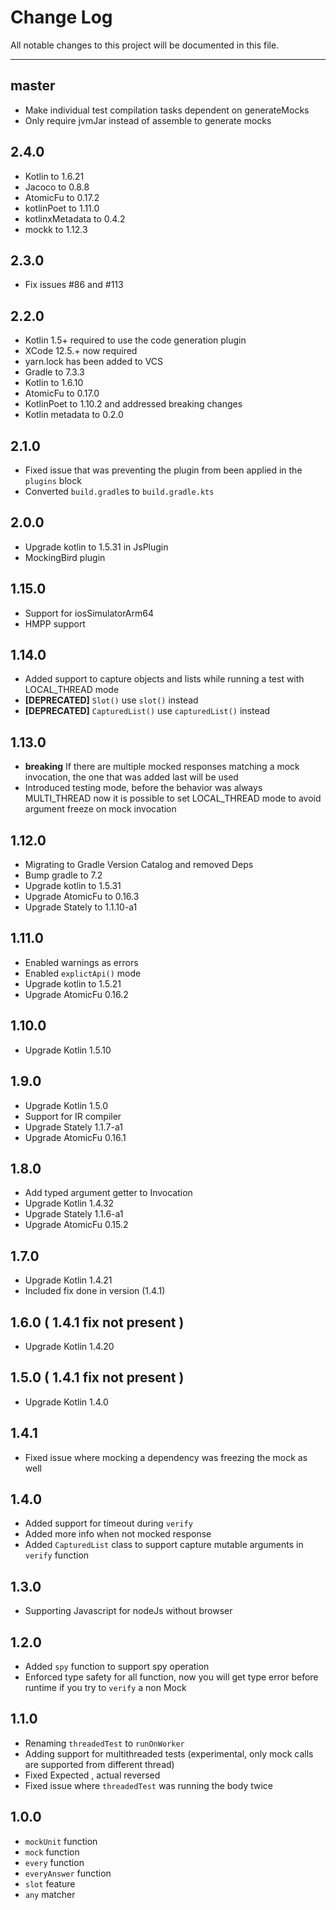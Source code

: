 # Change Log
All notable changes to this project will be documented in this file.

---

## master
* Make individual test compilation tasks dependent on generateMocks
* Only require jvmJar instead of assemble to generate mocks

## 2.4.0
* Kotlin to 1.6.21
* Jacoco to 0.8.8
* AtomicFu to 0.17.2
* kotlinPoet to 1.11.0
* kotlinxMetadata to 0.4.2
* mockk to 1.12.3

## 2.3.0
* Fix issues #86 and #113

## 2.2.0
* Kotlin 1.5+ required to use the code generation plugin
* XCode 12.5.+ now required
* yarn.lock has been added to VCS
* Gradle to 7.3.3
* Kotlin to 1.6.10
* AtomicFu to 0.17.0
* KotlinPoet to 1.10.2 and addressed breaking changes
* Kotlin metadata to 0.2.0

## 2.1.0
* Fixed issue that was preventing the plugin from been applied in the `plugins` block
* Converted `build.gradle`s to `build.gradle.kts`

## 2.0.0
* Upgrade kotlin to 1.5.31 in JsPlugin
* MockingBird plugin

## 1.15.0
* Support for iosSimulatorArm64
* HMPP support

## 1.14.0
* Added support to capture objects and lists while running a test with LOCAL_THREAD mode
* **[DEPRECATED]** `Slot()` use `slot()` instead
* **[DEPRECATED]** `CapturedList()` use `capturedList()` instead

## 1.13.0
* **breaking** If there are multiple mocked responses matching a mock invocation, the one that was added last will be used
* Introduced testing mode, before the behavior was always MULTI_THREAD now it is possible to set LOCAL_THREAD mode to avoid argument freeze on mock invocation

## 1.12.0
* Migrating to Gradle Version Catalog and removed Deps
* Bump gradle to 7.2
* Upgrade kotlin to 1.5.31
* Upgrade AtomicFu to 0.16.3
* Upgrade Stately to 1.1.10-a1

## 1.11.0
* Enabled warnings as errors
* Enabled `explictApi()` mode
* Upgrade kotlin to 1.5.21
* Upgrade AtomicFu 0.16.2

## 1.10.0
* Upgrade Kotlin 1.5.10

## 1.9.0
* Upgrade Kotlin 1.5.0
* Support for IR compiler
* Upgrade Stately 1.1.7-a1
* Upgrade AtomicFu 0.16.1

## 1.8.0
* Add typed argument getter to Invocation
* Upgrade Kotlin 1.4.32
* Upgrade Stately 1.1.6-a1
* Upgrade AtomicFu 0.15.2

## 1.7.0
* Upgrade Kotlin 1.4.21
* Included fix done in version (1.4.1)

## 1.6.0 ( 1.4.1 fix not present )

* Upgrade Kotlin 1.4.20

## 1.5.0 ( 1.4.1 fix not present )

* Upgrade Kotlin 1.4.0

## 1.4.1

* Fixed issue where mocking a dependency was freezing the mock as well

## 1.4.0
* Added support for timeout during `verify`
* Added more info when not mocked response
* Added `CapturedList` class to support capture mutable arguments in `verify` function

## 1.3.0
* Supporting Javascript for nodeJs without browser

## 1.2.0
* Added `spy` function to support spy operation
* Enforced type safety for all function, now you will get type error before runtime if you try to `verify` a non Mock

## 1.1.0
* Renaming `threadedTest` to `runOnWorker`
* Adding support for multithreaded tests (experimental, only mock calls are supported from different thread)
* Fixed Expected , actual reversed
* Fixed issue where `threadedTest` was running the body twice

## 1.0.0
* `mockUnit` function
* `mock` function
* `every` function
* `everyAnswer` function
* `slot` feature
* `any` matcher
